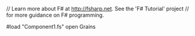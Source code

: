 ﻿// Learn more about F# at http://fsharp.net. See the 'F# Tutorial' project
// for more guidance on F# programming.

#load "Component1.fs"
open Grains

